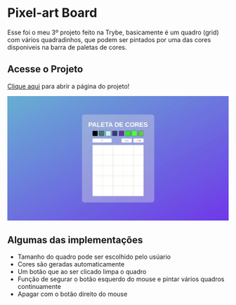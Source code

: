 # Pixel-art Board
Esse foi o meu 3º projeto feito na Trybe, basicamente é um quadro (grid) com vários quadradinhos, que podem ser pintados por uma das cores disponiveis na barra de paletas de cores.

## Acesse o Projeto
[Clique aqui](https://mrkdavi.github.io/pixel-art-board/) para abrir a página do projeto!

![Demonstration](./assets/pixel-art-project-2x.gif)

## Algumas das implementações
- Tamanho do quadro pode ser escolhido pelo usúario
- Cores são geradas automaticamente
- Um botão que ao ser clicado limpa o quadro
- Função de segurar o botão esquerdo do mouse e pintar vários quadros continuamente
- Apagar com o botão direito do mouse
